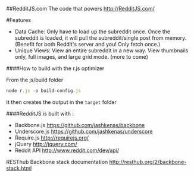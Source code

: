 ##RedditJS.com
The code that powers <http://RedditJS.com/>

#Features
 * Data Cache:  Only have to load up the subreddit once.  Once the subreddit is loaded, it will pull the subreddit/single post from memory. (Benefit for both Reddit's server and you!  Only fetch once.)
 * Unique Views:  View an entire subreddit in a new way.  View thumbnails only, full images, and large grid mode.  (more to come)


####How to build with the r.js optimizer

From the js/build folder

```js
node r.js -o build-config.js
```

It then creates the output in the `target` folder



####RedditJS is built with :
 * Backbone.js <https://github.com/jashkenas/backbone>
 * Underscore.js <https://github.com/jashkenas/underscore>
 * Require.js <http://requirejs.org/>
 * jQuery <http://jquery.com/>
 * Reddit API <http://www.reddit.com/dev/api/>


RESThub Backbone stack documentation <http://resthub.org/2/backbone-stack.html>

